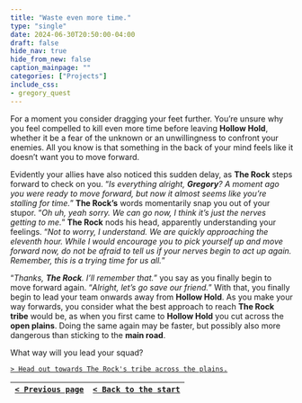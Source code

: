 ```yaml
---
title: "Waste even more time."
type: "single"
date: 2024-06-30T20:50:00-04:00
draft: false
hide_nav: true
hide_from_new: false
caption_mainpage: ""
categories: ["Projects"]
include_css:
- gregory_quest
---
```


For a moment you consider dragging your feet further. You’re unsure why you feel compelled to kill even more time before leaving **Hollow Hold**, whether it be a fear of the unknown or an unwillingness to confront your enemies. All you know is that something in the back of your mind feels like it doesn’t want you to move forward.

Evidently your allies have also noticed this sudden delay, as **The Rock** steps forward to check on you. “*Is everything alright, **Gregory**? A moment ago you were ready to move forward, but now it almost seems like you’re stalling for time.*” **The Rock’s** words momentarily snap you out of your stupor. “*Oh uh, yeah sorry. We can go now, I think it’s just the nerves getting to me.*” **The Rock** nods his head, apparently understanding your feelings. “*Not to worry, I understand. We are quickly approaching the eleventh hour. While I would encourage you to pick yourself up and move forward now, do not be afraid to tell us if your nerves begin to act up again. Remember, this is a trying time for us all.*”

“*Thanks, **The Rock**. I’ll remember that.*” you say as you finally begin to move forward again. “*Alright, let’s go save our friend.*” With that, you finally begin to lead your team onwards away from **Hollow Hold**. As you make your way forwards, you consider what the best approach to reach **The Rock tribe** would be, as when you first came to **Hollow Hold** you cut across the **open plains**. Doing the same again may be faster, but possibly also more dangerous than sticking to the **main road**.

What way will you lead your squad?

[``> Head out towards The Rock's tribe across the plains.``](../134)

|[``< Previous page``](../132)|[``< Back to the start``](../)|
|---|---|